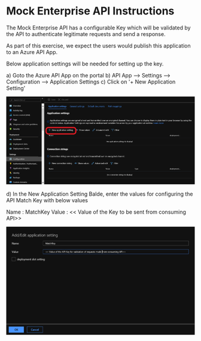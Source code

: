 # Mock Enterprise API Instructions
The Mock Enterprise API has a configurable Key which will be validated by the API to authenticate legitimate requests and send a response.

As part of this exercise, we expect the users would publish this application to an Azure API App.

Below application settings will be needed for setting up the key.

a) Goto the Azure API App on the portal
b) API App --> Settings --> Configuration --> Application Settings
c) Click on '+ New Application Setting'

![New Application Setting](Application%20setting.PNG)

d) In the New Application Setting Balde, enter the values for configuring the API Match Key with below values

Name :  MatchKey
Value : << Value of the Key to be sent from consuming API>>

![Application Setting](MatchKeyApplicationSetting.PNG)
